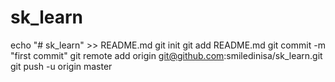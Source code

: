# sk_learn

echo "# sk_learn" >> README.md
git init
git add README.md
git commit -m "first commit"
git remote add origin git@github.com:smiledinisa/sk_learn.git
git push -u origin master
